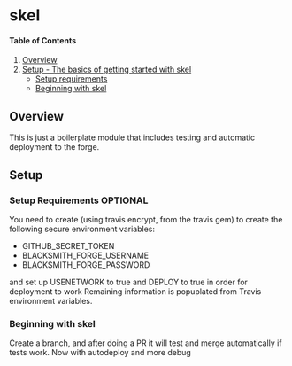 # skel

#### Table of Contents

1. [Overview](#overview)
2. [Setup - The basics of getting started with skel](#setup)
    * [Setup requirements](#setup-requirements)
    * [Beginning with skel](#beginning-with-skel)

## Overview

This is just a boilerplate module that includes testing and automatic deployment to the forge.

## Setup

### Setup Requirements **OPTIONAL**

You need to create (using travis encrypt, from the travis gem) to create the following secure environment variables:

- GITHUB_SECRET_TOKEN
- BLACKSMITH_FORGE_USERNAME
- BLACKSMITH_FORGE_PASSWORD

and set up USENETWORK to true and DEPLOY to true in order for deployment to work
Remaining information is popuplated from Travis environment variables.
### Beginning with skel

Create a branch, and after doing a PR it will test and merge automatically if tests work.
Now with autodeploy and more debug

